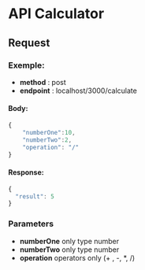 # API Calculator

## Request
### Exemple:

* **method** : post
* **endpoint** : localhost/3000/calculate

#### **Body:**
```javascript
{
	"numberOne":10,
	"numberTwo":2,
	"operation": "/"
}
```

#### **Response**:

```javascript
{
  "result": 5
}
```
### Parameters
* **numberOne** only type number
* **numberTwo** only type number
* **operation** operators only (+ , -, *, /)
